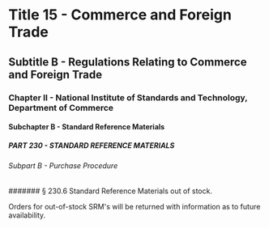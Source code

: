 
# Title 15 - Commerce and Foreign Trade
## Subtitle B - Regulations Relating to Commerce and Foreign Trade
### Chapter II - National Institute of Standards and Technology, Department of Commerce
#### Subchapter B - Standard Reference Materials
##### PART 230 - STANDARD REFERENCE MATERIALS
###### Subpart B - Purchase Procedure
####### § 230.6 Standard Reference Materials out of stock.

Orders for out-of-stock SRM's will be returned with information as to future availability.
